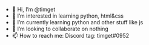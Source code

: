 - 👋 Hi, I’m @timget
- 👀 I’m interested in learning python, html&css
- 🌱 I’m currently learning python and other stuff like js
- 💞️ I’m looking to collaborate on nothing
- 📫 How to reach me: Discord tag: timget#0952

<!---
timget/timget is a ✨ special ✨ repository because its `README.md` (this file) appears on your GitHub profile.
You can click the Preview link to take a look at your changes.
--->
